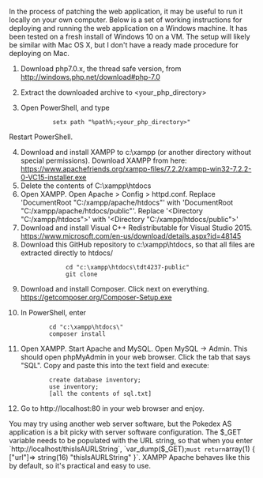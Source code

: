 In the process of patching the web application, it may be useful to run it locally on your own computer. Below is a set of working instructions for deploying and running the web application on a Windows machine. It has been tested on a fresh install of Windows 10 on a VM. The setup will likely be similar with Mac OS X, but I don't have a ready made procedure for deploying on Mac.

1. Download php7.0.x, the thread safe version, from http://windows.php.net/download#php-7.0
2. Extract the downloaded archive to <your_php_directory>
3. Open PowerShell, and type

                setx path "%path%;<your_php_directory>"
                
Restart PowerShell.

4. Download and install XAMPP to c:\xampp (or another directory without special permissions). Download XAMPP from here: https://www.apachefriends.org/xampp-files/7.2.2/xampp-win32-7.2.2-0-VC15-installer.exe
5. Delete the contents of C:\xampp\htdocs
6. Open XAMPP. Open Apache > Config > httpd.conf. Replace 'DocumentRoot "C:/xampp/apache/htdocs"' with  'DocumentRoot "C:/xampp/apache/htdocs/public"'. Replace '<Directory "C:/xampp/htdocs">' with '<Directory "C:/xampp/htdocs/public">'
7. Download and install Visual C++ Redistributable for Visual Studio 2015. https://www.microsoft.com/en-us/download/details.aspx?id=48145
8. Download this GitHub repository to c:\xampp\htdocs, so that all files are extracted directly to htdocs/
```
                cd "c:\xampp\htdocs\tdt4237-public" 
                git clone 
```
9. Download and install Composer. Click next on everything. https://getcomposer.org/Composer-Setup.exe
10. In PowerShell, enter 

                cd "c:\xampp\htdocs\" 
                composer install
                
11. Open XAMPP. Start Apache and MySQL. Open MySQL -> Admin. This should open phpMyAdmin in your web browser. Click the tab that says "SQL". Copy and paste this into the text field and execute:

                create database inventory;
                use inventory;
                [all the contents of sql.txt]

12. Go to http://localhost:80 in your web browser and enjoy.


You may try using another web server software, but the Pokedex AS application is a bit picky with server software configuration. The $_GET variable needs to be populated with the URL string, so that when you enter `http://localhost/thisIsAURLString`, `var_dump($_GET);` must return `array(1) { ["url"]=> string(16) "thisIsAURLString" }`. XAMPP Apache behaves like this by default, so it's practical and easy to use.
